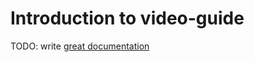 # Introduction to video-guide

TODO: write [great documentation](http://jacobian.org/writing/what-to-write/)
